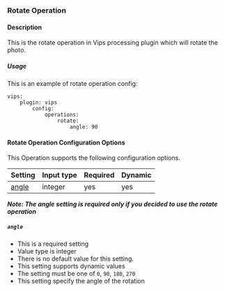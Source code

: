 ### Rotate Operation

#### Description

This is the rotate operation in Vips processing plugin which will rotate the photo.

##### Usage
This is an example of rotate operation config:

    vips:
        plugin: vips
            config:
                operations:                     
                    rotate:
                        angle: 90

#### Rotate Operation Configuration Options

This Operation supports the following configuration options.

|Setting   |Input type      |  Required |  Dynamic |
|-----------|----------------------|-----------|-----------|
| [angle](#angle)  |  integer        | yes     | yes     |

***Note: The angle setting is required only if you decided to use the rotate operation***

##### `angle`
 * This is a required setting
 * Value type is integer
 * There is no default value for this setting.
 * This setting supports dynamic values
 * The setting must be one of `0`, `90`, `180`, `270` 
 * This setting specify the angle of the rotation

 
